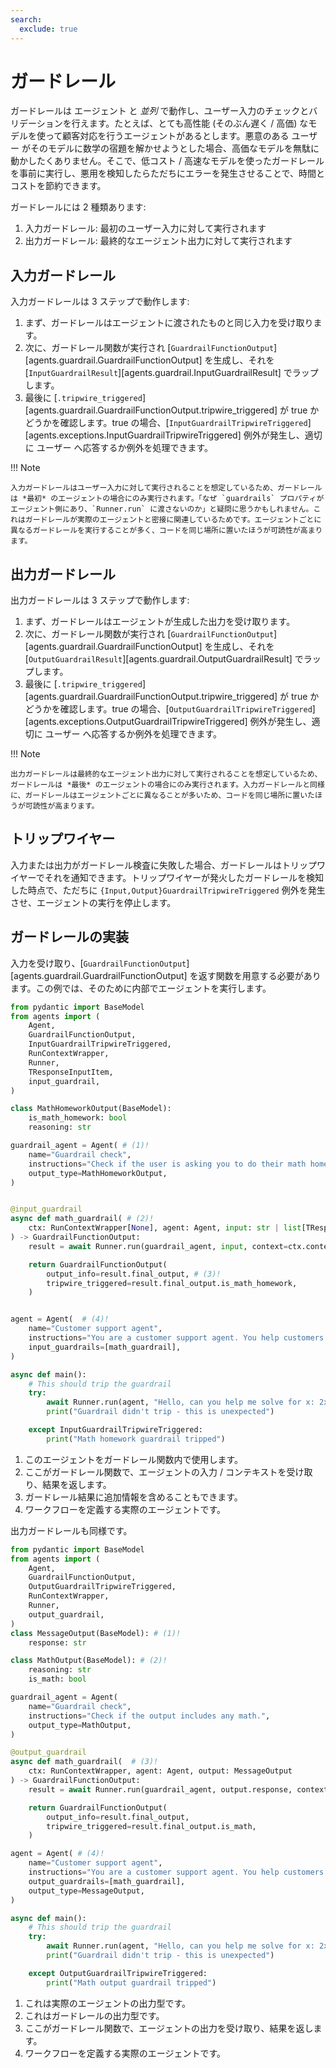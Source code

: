 ```yaml
---
search:
  exclude: true
---
```

# ガードレール

ガードレールは エージェント と _並列_ で動作し、ユーザー入力のチェックとバリデーションを行えます。たとえば、とても高性能 (そのぶん遅く / 高価) なモデルを使って顧客対応を行うエージェントがあるとします。悪意のある ユーザー がそのモデルに数学の宿題を解かせようとした場合、高価なモデルを無駄に動かしたくありません。そこで、低コスト / 高速なモデルを使ったガードレールを事前に実行し、悪用を検知したらただちにエラーを発生させることで、時間とコストを節約できます。

ガードレールには 2 種類あります:

1. 入力ガードレール: 最初のユーザー入力に対して実行されます  
2. 出力ガードレール: 最終的なエージェント出力に対して実行されます  

## 入力ガードレール

入力ガードレールは 3 ステップで動作します:

1. まず、ガードレールはエージェントに渡されたものと同じ入力を受け取ります。  
2. 次に、ガードレール関数が実行され [`GuardrailFunctionOutput`][agents.guardrail.GuardrailFunctionOutput] を生成し、それを [`InputGuardrailResult`][agents.guardrail.InputGuardrailResult] でラップします。  
3. 最後に [`.tripwire_triggered`][agents.guardrail.GuardrailFunctionOutput.tripwire_triggered] が true かどうかを確認します。true の場合、[`InputGuardrailTripwireTriggered`][agents.exceptions.InputGuardrailTripwireTriggered] 例外が発生し、適切に ユーザー へ応答するか例外を処理できます。  

!!! Note

    入力ガードレールはユーザー入力に対して実行されることを想定しているため、ガードレールは *最初* のエージェントの場合にのみ実行されます。「なぜ `guardrails` プロパティがエージェント側にあり、`Runner.run` に渡さないのか」と疑問に思うかもしれません。これはガードレールが実際のエージェントと密接に関連しているためです。エージェントごとに異なるガードレールを実行することが多く、コードを同じ場所に置いたほうが可読性が高まります。

## 出力ガードレール

出力ガードレールは 3 ステップで動作します:

1. まず、ガードレールはエージェントが生成した出力を受け取ります。  
2. 次に、ガードレール関数が実行され [`GuardrailFunctionOutput`][agents.guardrail.GuardrailFunctionOutput] を生成し、それを [`OutputGuardrailResult`][agents.guardrail.OutputGuardrailResult] でラップします。  
3. 最後に [`.tripwire_triggered`][agents.guardrail.GuardrailFunctionOutput.tripwire_triggered] が true かどうかを確認します。true の場合、[`OutputGuardrailTripwireTriggered`][agents.exceptions.OutputGuardrailTripwireTriggered] 例外が発生し、適切に ユーザー へ応答するか例外を処理できます。  

!!! Note

    出力ガードレールは最終的なエージェント出力に対して実行されることを想定しているため、ガードレールは *最後* のエージェントの場合にのみ実行されます。入力ガードレールと同様に、ガードレールはエージェントごとに異なることが多いため、コードを同じ場所に置いたほうが可読性が高まります。

## トリップワイヤー

入力または出力がガードレール検査に失敗した場合、ガードレールはトリップワイヤーでそれを通知できます。トリップワイヤーが発火したガードレールを検知した時点で、ただちに `{Input,Output}GuardrailTripwireTriggered` 例外を発生させ、エージェントの実行を停止します。

## ガードレールの実装

入力を受け取り、[`GuardrailFunctionOutput`][agents.guardrail.GuardrailFunctionOutput] を返す関数を用意する必要があります。この例では、そのために内部でエージェントを実行します。

```python
from pydantic import BaseModel
from agents import (
    Agent,
    GuardrailFunctionOutput,
    InputGuardrailTripwireTriggered,
    RunContextWrapper,
    Runner,
    TResponseInputItem,
    input_guardrail,
)

class MathHomeworkOutput(BaseModel):
    is_math_homework: bool
    reasoning: str

guardrail_agent = Agent( # (1)!
    name="Guardrail check",
    instructions="Check if the user is asking you to do their math homework.",
    output_type=MathHomeworkOutput,
)


@input_guardrail
async def math_guardrail( # (2)!
    ctx: RunContextWrapper[None], agent: Agent, input: str | list[TResponseInputItem]
) -> GuardrailFunctionOutput:
    result = await Runner.run(guardrail_agent, input, context=ctx.context)

    return GuardrailFunctionOutput(
        output_info=result.final_output, # (3)!
        tripwire_triggered=result.final_output.is_math_homework,
    )


agent = Agent(  # (4)!
    name="Customer support agent",
    instructions="You are a customer support agent. You help customers with their questions.",
    input_guardrails=[math_guardrail],
)

async def main():
    # This should trip the guardrail
    try:
        await Runner.run(agent, "Hello, can you help me solve for x: 2x + 3 = 11?")
        print("Guardrail didn't trip - this is unexpected")

    except InputGuardrailTripwireTriggered:
        print("Math homework guardrail tripped")
```

1. このエージェントをガードレール関数内で使用します。  
2. ここがガードレール関数で、エージェントの入力 / コンテキストを受け取り、結果を返します。  
3. ガードレール結果に追加情報を含めることもできます。  
4. ワークフローを定義する実際のエージェントです。  

出力ガードレールも同様です。

```python
from pydantic import BaseModel
from agents import (
    Agent,
    GuardrailFunctionOutput,
    OutputGuardrailTripwireTriggered,
    RunContextWrapper,
    Runner,
    output_guardrail,
)
class MessageOutput(BaseModel): # (1)!
    response: str

class MathOutput(BaseModel): # (2)!
    reasoning: str
    is_math: bool

guardrail_agent = Agent(
    name="Guardrail check",
    instructions="Check if the output includes any math.",
    output_type=MathOutput,
)

@output_guardrail
async def math_guardrail(  # (3)!
    ctx: RunContextWrapper, agent: Agent, output: MessageOutput
) -> GuardrailFunctionOutput:
    result = await Runner.run(guardrail_agent, output.response, context=ctx.context)

    return GuardrailFunctionOutput(
        output_info=result.final_output,
        tripwire_triggered=result.final_output.is_math,
    )

agent = Agent( # (4)!
    name="Customer support agent",
    instructions="You are a customer support agent. You help customers with their questions.",
    output_guardrails=[math_guardrail],
    output_type=MessageOutput,
)

async def main():
    # This should trip the guardrail
    try:
        await Runner.run(agent, "Hello, can you help me solve for x: 2x + 3 = 11?")
        print("Guardrail didn't trip - this is unexpected")

    except OutputGuardrailTripwireTriggered:
        print("Math output guardrail tripped")
```

1. これは実際のエージェントの出力型です。  
2. これはガードレールの出力型です。  
3. ここがガードレール関数で、エージェントの出力を受け取り、結果を返します。  
4. ワークフローを定義する実際のエージェントです。